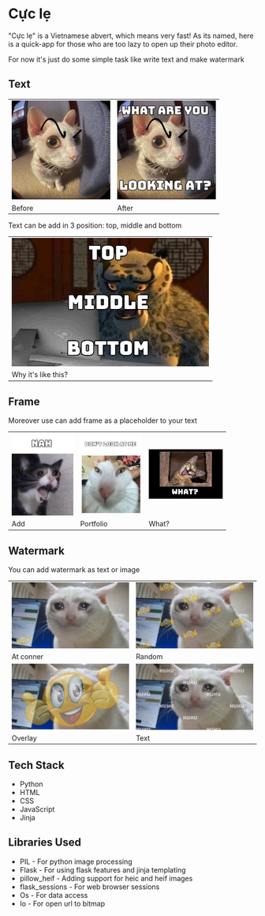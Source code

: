 # Cực lẹ
"Cực lẹ" is a Vietnamese abvert, which means very fast! As its named, here is a quick-app for those who are too lazy to open up their photo editor.

For now it's just do some simple task like write text and make watermark

## Text
<table border="0">
 <tr>
    <td><img src='/uploads/sillycat.jpg' width='200'>
    <td><img src='/static/images/exports/sillycat.jpg' width='200'>
 </tr>
 <tr>
    <td>Before</td>
    <td>After</td>
 </tr>
</table>

Text can be add in 3 position: top, middle and bottom
<table border="0">
 <tr>
    <td><img src='/static/images/exports/whattt.jpg' width='400'>
 </tr>
 <tr>
    <td>Why it's like this?</td>
 </tr>
</table>

## Frame
Moreover use can add frame as a placeholder to your text

<table border="0">
 <tr>
    <td><img src='/static/images/exports/crying.jpg' width='125'>
    <td><img src='/static/images/exports/not so cool.jpg' width='125'>
    <td><img src='/static/images/exports/overexcited.jpg' width='150'>
 </tr>
 <tr>
    <td>Add</td>
    <td>Portfolio</td>
    <td>What?</td>
 </tr>
</table>

## Watermark
You can add watermark as text or image
<table border="0">
 <tr>
    <td><img src='/static/images/exports/sadcat-1.jpg' width='250'>
    <td><img src='/static/images/exports/sadcat-2.jpg' width='250'>
 </tr>
 <tr>
    <td>At conner</td>
    <td>Random</td>
 </tr>
 <tr>
    <td><img src='/static/images/exports/sadcat-3.jpg' width='250'>
    <td><img src='/static/images/exports/sadcat-4.jpg' width='250'>
 </tr>
 <tr>
    <td>Overlay</td>
    <td>Text</td>
 </tr>
</table>

## Tech Stack
- Python
- HTML
- CSS
- JavaScript
- Jinja
  
## Libraries Used
- PIL - For python image processing
- Flask - For using flask features and jinja templating
- pillow_heif - Adding support for heic and heif images
- flask_sessions - For web browser sessions
- Os - For data access
- Io - For open url to bitmap

